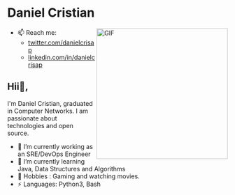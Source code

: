 # Daniel Cristian

<img align="right" width="300" alt="GIF" src="https://i.pinimg.com/originals/e4/26/70/e426702edf874b181aced1e2fa5c6cde.gif" />

* 📫 Reach me:
  - [twitter.com/danielcrisap](https://twitter.com/danielcrisap)
  - [linkedin.com/in/danielcrisap](https://www.linkedin.com/in/danielcrisap/)

## Hii👋,

I'm Daniel Cristian, graduated in Computer Networks. I am passionate about technologies and open source.

- 🔭 I’m currently working as an SRE/DevOps Engineer
- 🌱 I’m currently learning Java, Data Structures and Algorithms
- 💬 Hobbies : Gaming and watching movies.
- ⚡ Languages: Python3, Bash
